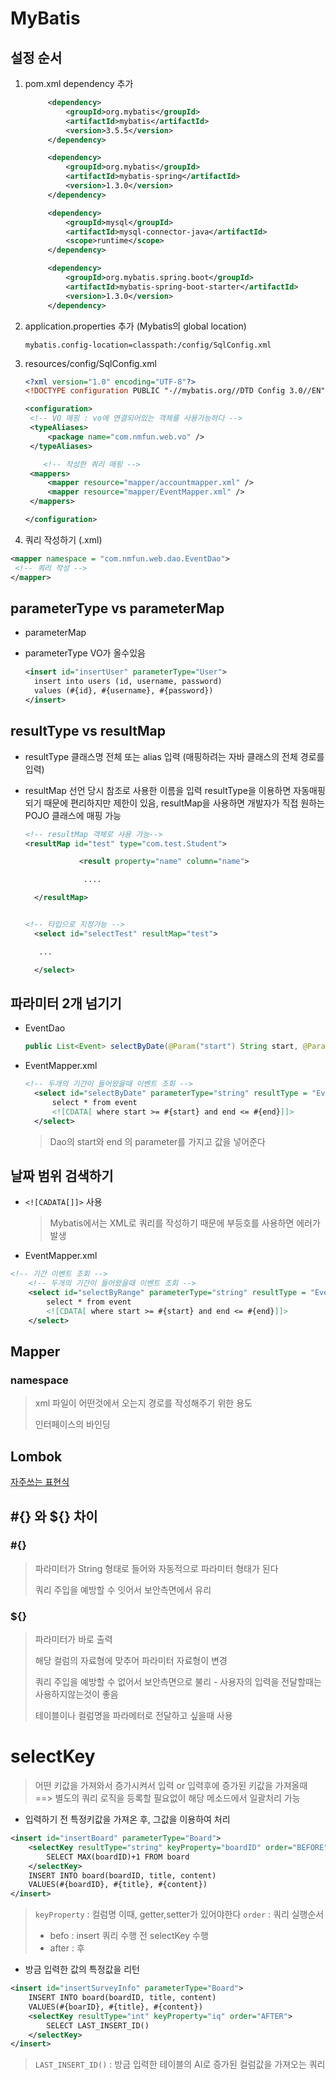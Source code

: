 # MyBatis



## 설정 순서

1. pom.xml dependency 추가

   ~~~xml
   		<dependency>
   			<groupId>org.mybatis</groupId>
   			<artifactId>mybatis</artifactId>
   			<version>3.5.5</version>
   		</dependency>
   
   		<dependency>
   			<groupId>org.mybatis</groupId>
   			<artifactId>mybatis-spring</artifactId>
   			<version>1.3.0</version>
   		</dependency>
   
   		<dependency>
   			<groupId>mysql</groupId>
   			<artifactId>mysql-connector-java</artifactId>
   			<scope>runtime</scope>
   		</dependency>
   
   		<dependency>
   			<groupId>org.mybatis.spring.boot</groupId>
   			<artifactId>mybatis-spring-boot-starter</artifactId>
   			<version>1.3.0</version>
   		</dependency>
   ~~~

2. application.properties 추가 (Mybatis의 global location)

   ~~~properties
   mybatis.config-location=classpath:/config/SqlConfig.xml
   ~~~

3. resources/config/SqlConfig.xml

   ~~~xml
   <?xml version="1.0" encoding="UTF-8"?>
   <!DOCTYPE configuration PUBLIC "-//mybatis.org//DTD Config 3.0//EN" "http://mybatis.org/dtd/mybatis-3-config.dtd">
   
   <configuration>
   	<!-- VO 매핑 : vo에 연결되어있는 객체를 사용가능하다 -->
   	<typeAliases>
   		<package name="com.nmfun.web.vo" />
   	</typeAliases>
   
       <!-- 작성한 쿼리 매핑 -->
   	<mappers>
   		<mapper resource="mapper/accountmapper.xml" />
   		<mapper resource="mapper/EventMapper.xml" />
   	</mappers>
   
   </configuration>
   ~~~

4.  쿼리 작성하기 (.xml)

   ~~~xml
   <mapper namespace = "com.nmfun.web.dao.EventDao">
   	<!-- 쿼리 작성 -->
   </mapper>
   ~~~

   

## parameterType vs parameterMap

- parameterMap

- parameterType
  VO가 올수있음

  ~~~xml
  <insert id="insertUser" parameterType="User">
    insert into users (id, username, password)
    values (#{id}, #{username}, #{password})
  </insert>
  ~~~

  

## resultType vs resultMap

- resultType 
  클래스명 전체 또는 alias 입력 (매핑하려는 자바 클래스의 전체 경로를 입력)

- resultMap
  선언 당시 참조로 사용한 이름을 입력
  resultType을 이용하면 자동매핑되기 때문에 편리하지만 제한이 있음,
  resultMap을 사용하면 개발자가 직접 원하는 POJO 클래스에 매핑 가능

  ~~~xml
  <!-- resultMap 객체로 사용 가능-->
  <resultMap id="test" type="com.test.Student">
  
              <result property="name" column="name">
  
               ....
  
    </resultMap>
  
  
  <!-- 타입으로 지정가능 -->
    <select id="selectTest" resultMap="test">
  
     ...
  
    </select>
  
  
  ~~~



## 파라미터 2개 넘기기

- EventDao

  ~~~java
  public List<Event> selectByDate(@Param("start") String start, @Param("end") String end);
  ~~~

- EventMapper.xml

  ~~~xml
  <!-- 두개의 기간이 들어왔을때 이벤트 조회 -->
  	<select id="selectByDate" parameterType="string" resultType = "Event"> 
  		select * from event 
  		<![CDATA[ where start >= #{start} and end <= #{end}]]>
  	</select>
  ~~~

  > Dao의 start와 end 의 parameter를 가지고 값을 넣어준다



## 날짜 범위 검색하기

- `<![CADATA[]]>` 사용

  >  Mybatis에서는 XML로 쿼리를 작성하기 때문에 부등호를 사용하면 에러가 발생

- EventMapper.xml

~~~xml
<!-- 기간 이벤트 조회 -->
	<!-- 두개의 기간이 들어왔을때 이벤트 조회 -->
	<select id="selectByRange" parameterType="string" resultType = "Event"> 
		select * from event 
		<![CDATA[ where start >= #{start} and end <= #{end}]]>
	</select>
~~~



## Mapper

### namespace

> xml 파일이 어떤것에서 오는지 경로를 작성해주기 위한 용도
>
> 인터페이스의 바인딩



## Lombok

[자주쓰는 표현식](https://www.daleseo.com/lombok-popular-annotations/)





## #{} 와 ${} 차이

### #{}

> 파라미터가 String 형태로 들어와 자동적으로 파라미터 형태가 된다
>
> 쿼리 주입을 예방할 수 잇어서 보안측면에서 유리



### ${}

> 파라미터가 바로 출력
>
> 해당 컬럼의 자료형에 맞추어 파라미터 자료형이 변경
>
> 쿼리 주입을 예방할 수 없어서 보안측면으로 불리 - 사용자의 입력을 전달할때는 사용하지않는것이 좋음
>
> 테이블이나 컬럼명을 파라메터로 전달하고 싶을때 사용



# selectKey

> 어떤 키값을 가져와서 증가시켜서 입력
> or 입력후에 증가된 키값을 가져올때
> ==> 별도의 쿼리 로직을 등록할 필요없이 해당 메소드에서 일괄처리 가능

- 입력하기 전 특정키값을 가져온 후, 그값을 이용하여 처리

~~~xml
<insert id="insertBoard" parameterType="Board">
    <selectKey resultType="string" keyProperty="boardID" order="BEFORE">
        SELECT MAX(boardID)+1 FROM board        
    </selectKey>    
    INSERT INTO board(boardID, title, content)
    VALUES(#{boardID}, #{title}, #{content})
</insert>  
~~~

> `keyProperty` : 컬럼명 
> 	이때, getter,setter가 있어야한다
> `order` : 쿼리 실행순서 
>
>   - befo : insert 쿼리 수행 전 selectKey 수행
>   - after :                             후 



- 방금 입력한 값의 특정값을 리턴

~~~xml
<insert id="insertSurveyInfo" parameterType="Board">
    INSERT INTO board(boardID, title, content)
    VALUES(#{boarID}, #{title}, #{content})
    <selectKey resultType="int" keyProperty="iq" order="AFTER">
        SELECT LAST_INSERT_ID()
    </selectKey>        
</insert>
~~~

>`LAST_INSERT_ID()` : 방금 입력한 테이블의 AI로 증가된 컬럼값을 가져오는 쿼리
>
>

